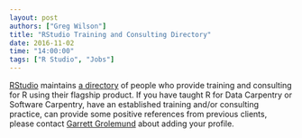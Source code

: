 ```yaml
---
layout: post
authors: ["Greg Wilson"]
title: "RStudio Training and Consulting Directory"
date: 2016-11-02
time: "14:00:00"
tags: ["R Studio", "Jobs"]
---
```


[RStudio](http://rstudio.com) maintains [a directory](https://www.rstudio.com/instructors/)
of people who provide training and consulting for R using their flagship product.
If you have taught R for Data Carpentry or Software Carpentry,
have an established training and/or consulting practice,
can provide some positive references from previous clients,
please contact [Garrett Grolemund](mailto:garrett@rstudio.com) about adding your profile.
